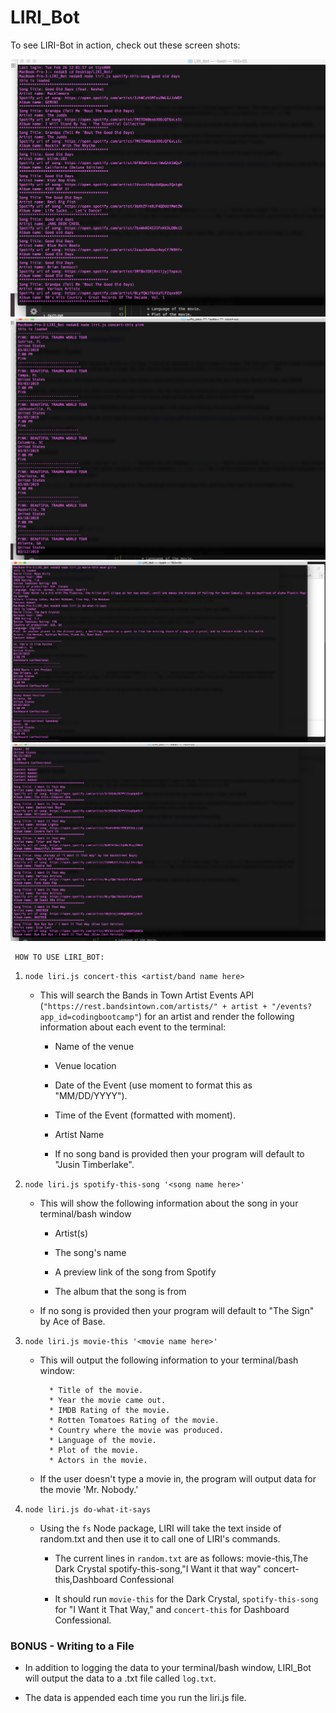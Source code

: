 # LIRI_Bot


To see LIRI-Bot in action, check out these screen shots:

![node liri.js spotify-this-song good old days](ScreenShot_spotify.png/)
![node liri.js concert-this pink](ScreenShot_concert.png/)
![node liri.js movie-this mean girls](ScreenShot_movie.png/)
![node liri.js do-what-this-is](ScreenShot_doThis.png/)


     HOW TO USE LIRI_BOT:
1. `node liri.js concert-this <artist/band name here>`

   * This will search the Bands in Town Artist Events API (`"https://rest.bandsintown.com/artists/" + artist + "/events?app_id=codingbootcamp"`) for an artist and render the following information about each event to the terminal:

     * Name of the venue

     * Venue location

     * Date of the Event (use moment to format this as "MM/DD/YYYY").

     * Time of the Event (formatted with moment).

     * Artist Name

     * If no song band is provided then your program will default to "Jusin Timberlake".

2. `node liri.js spotify-this-song '<song name here>'`

   * This will show the following information about the song in your terminal/bash window

     * Artist(s)

     * The song's name

     * A preview link of the song from Spotify

     * The album that the song is from

   * If no song is provided then your program will default to "The Sign" by Ace of Base.

  

3. `node liri.js movie-this '<movie name here>'`

   * This will output the following information to your terminal/bash window:

     ```
       * Title of the movie.
       * Year the movie came out.
       * IMDB Rating of the movie.
       * Rotten Tomatoes Rating of the movie.
       * Country where the movie was produced.
       * Language of the movie.
       * Plot of the movie.
       * Actors in the movie.
     ```

   * If the user doesn't type a movie in, the program will output data for the movie 'Mr. Nobody.'



4. `node liri.js do-what-it-says`

   * Using the `fs` Node package, LIRI will take the text inside of random.txt and then use it to call one of LIRI's commands.

    
     * The current lines in `random.txt` are as follows:
          movie-this,The Dark Crystal
          spotify-this-song,"I Want it that way"
          concert-this,Dashboard Confessional

      * It should run  `movie-this` for the Dark Crystal, `spotify-this-song` for "I Want it That Way," and `concert-this` for Dashboard Confessional.


### BONUS - Writing to a File

* In addition to logging the data to your terminal/bash window, LIRI_Bot will output the data to a .txt file called `log.txt`.

* The data is appended each time you run the liri.js file.

